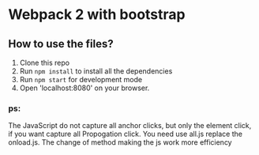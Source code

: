 # Webpack 2 with bootstrap



## How to use the files?

1. Clone this repo
2. Run `npm install` to install all the dependencies
3. Run `npm start` for development mode
4. Open 'localhost:8080' on your browser.


### ps:

The JavaScript do not capture all anchor clicks, but only the element click, if you want capture all Propogation click. You need use all.js replace the onload.js. The change of method making the js work more efficiency
